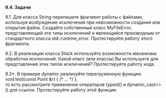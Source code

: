 <p><strong>9.4. Задачи</strong>
</p>
<p>9.1. Для класса String перепишите фрагмент работы с файлами, используя возбуждение исключения при невозможности создания или открытия файла. Создайте собственный класс MyFileError, представляющий эти типы исключений и являющийся производным от стандартного класса std::runtime_error. Протестируйте работу этого фрагмента.</p>
<p>9.2. В реализации класса Stack используйте возможности механизма обработки исключений. Какой класс (или классы) Вы используете для представления этих типов исключений? Протестируйте работу кода. </p>
<p>9.3*. В примере dynamic реализуйте перегруженную функцию<br />
void test(const Point &r) { /* ... */ },<br />
то есть рассмотрите применение операторов typeid() и dynamic_cast<>() для ссылок. Протестируйте работу этой функции.
</p>